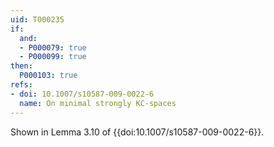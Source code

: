 ```yaml
---
uid: T000235
if:
  and:
  - P000079: true
  - P000099: true
then:
  P000103: true
refs:
- doi: 10.1007/s10587-009-0022-6
  name: On minimal strongly KC-spaces
---
```


Shown in Lemma 3.10 of {{doi:10.1007/s10587-009-0022-6}}.
